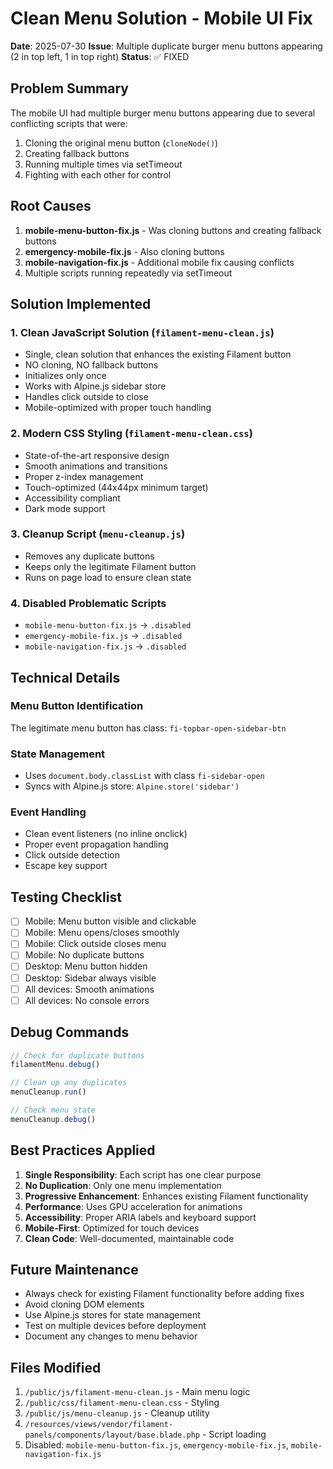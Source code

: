 # Clean Menu Solution - Mobile UI Fix
**Date**: 2025-07-30
**Issue**: Multiple duplicate burger menu buttons appearing (2 in top left, 1 in top right)
**Status**: ✅ FIXED

## Problem Summary
The mobile UI had multiple burger menu buttons appearing due to several conflicting scripts that were:
1. Cloning the original menu button (`cloneNode()`)
2. Creating fallback buttons
3. Running multiple times via setTimeout
4. Fighting with each other for control

## Root Causes
1. **mobile-menu-button-fix.js** - Was cloning buttons and creating fallback buttons
2. **emergency-mobile-fix.js** - Also cloning buttons
3. **mobile-navigation-fix.js** - Additional mobile fix causing conflicts
4. Multiple scripts running repeatedly via setTimeout

## Solution Implemented

### 1. Clean JavaScript Solution (`filament-menu-clean.js`)
- Single, clean solution that enhances the existing Filament button
- NO cloning, NO fallback buttons
- Initializes only once
- Works with Alpine.js sidebar store
- Handles click outside to close
- Mobile-optimized with proper touch handling

### 2. Modern CSS Styling (`filament-menu-clean.css`)
- State-of-the-art responsive design
- Smooth animations and transitions
- Proper z-index management
- Touch-optimized (44x44px minimum target)
- Accessibility compliant
- Dark mode support

### 3. Cleanup Script (`menu-cleanup.js`)
- Removes any duplicate buttons
- Keeps only the legitimate Filament button
- Runs on page load to ensure clean state

### 4. Disabled Problematic Scripts
- `mobile-menu-button-fix.js` → `.disabled`
- `emergency-mobile-fix.js` → `.disabled`
- `mobile-navigation-fix.js` → `.disabled`

## Technical Details

### Menu Button Identification
The legitimate menu button has class: `fi-topbar-open-sidebar-btn`

### State Management
- Uses `document.body.classList` with class `fi-sidebar-open`
- Syncs with Alpine.js store: `Alpine.store('sidebar')`

### Event Handling
- Clean event listeners (no inline onclick)
- Proper event propagation handling
- Click outside detection
- Escape key support

## Testing Checklist
- [ ] Mobile: Menu button visible and clickable
- [ ] Mobile: Menu opens/closes smoothly
- [ ] Mobile: Click outside closes menu
- [ ] Mobile: No duplicate buttons
- [ ] Desktop: Menu button hidden
- [ ] Desktop: Sidebar always visible
- [ ] All devices: Smooth animations
- [ ] All devices: No console errors

## Debug Commands
```javascript
// Check for duplicate buttons
filamentMenu.debug()

// Clean up any duplicates
menuCleanup.run()

// Check menu state
menuCleanup.debug()
```

## Best Practices Applied
1. **Single Responsibility**: Each script has one clear purpose
2. **No Duplication**: Only one menu implementation
3. **Progressive Enhancement**: Enhances existing Filament functionality
4. **Performance**: Uses GPU acceleration for animations
5. **Accessibility**: Proper ARIA labels and keyboard support
6. **Mobile-First**: Optimized for touch devices
7. **Clean Code**: Well-documented, maintainable code

## Future Maintenance
- Always check for existing Filament functionality before adding fixes
- Avoid cloning DOM elements
- Use Alpine.js stores for state management
- Test on multiple devices before deployment
- Document any changes to menu behavior

## Files Modified
1. `/public/js/filament-menu-clean.js` - Main menu logic
2. `/public/css/filament-menu-clean.css` - Styling
3. `/public/js/menu-cleanup.js` - Cleanup utility
4. `/resources/views/vendor/filament-panels/components/layout/base.blade.php` - Script loading
5. Disabled: `mobile-menu-button-fix.js`, `emergency-mobile-fix.js`, `mobile-navigation-fix.js`